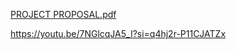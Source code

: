 [PROJECT PROPOSAL.pdf](https://github.com/miqbaltariq/SECP1513202420251/blob/main/06/AKRAM-UTM/2024.SECP1513%20TIS%20-%20Project%20Proposal%20Template%20(1).pdf)

https://youtu.be/7NGlcqJA5_I?si=q4hj2r-P11CJATZx

